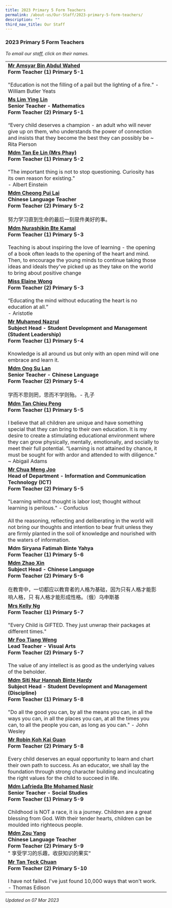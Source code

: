 ```yaml
---
title: 2023 Primary 5 Form Teachers
permalink: /about-us/Our-Staff/2023-primary-5-form-teachers/
description: ""
third_nav_title: Our Staff
---
```

### 2023 Primary 5 Form Teachers

*To email our staff, click on their names.*

|  |  |
|---|---|
 [**Mr Amsyar Bin Abdul Wahed**](mailto:amsyar_abdul_wahed@moe.edu.sg)<br>**Form Teacher (1) Primary 5-1**<br><br>"Education is not the filling of a pail but the lighting of a fire." - William Butler Yeats  |
[**Ms Lim Ying Lin**](mailto:lim_ying_lin@moe.edu.sg)<br>**Senior Teacher - Mathematics<br>Form Teacher (2) Primary 5-1**<br><br>“Every child deserves a champion - an adult who will never give up on them, who understands the power of connection and insists that they become the best they can possibly be ~ Rita Pierson |
[**Mdm Tan Ee Lin (Mrs Phay)**](mailto:tan_ee_lin@moe.edu.sg)<br>**Form Teacher (1) Primary 5-2**<br><br>"The important thing is not to stop questioning. Curiosity has its own reason for existing."<br>- Albert Einstein  |
[**Mdm Cheong Pui Lai**](mailto:cheong_pui_lai@moe.edu.sg)<br>**Chinese Language Teacher<br>Form Teacher (2) Primary 5-2**<br><br>努力学习直到生命的最后一刻是件美好的事。  |
[**Mdm Nurashikin Bte Kamal**](mailto:nurashikin_kamal@moe.edu.sg)<br>**Form Teacher (1) Primary 5-3**<br><br>Teaching is about inspiring the love of learning - the opening of a book often leads to the opening of the heart and mind. Then, to encourage the young minds to continue taking those ideas and ideals they've picked up as they take on the world to bring about positive change  |
[**Miss Elaine Wong**](mailto:elaine_wong@moe.edu.sg)<br>**Form Teacher (2) Primary 5-3** <br><br>“Educating the mind without educating the heart is no education at all.”<br> - Aristotle |
 [**Mr Muhamed Nazrul**](mailto:muhamed_nazrul_zain@moe.edu.sg)<br>**Subject Head - Student Development and Management (Student Leadership)<br>Form Teacher (1) Primary 5-4**<br><br>Knowledge is all around us but only with an open mind will one embrace and learn it. |
[**Mdm Ong Su Lan**](mailto:ong_su_lan@moe.edu.sg)<br>**Senior Teacher - Chinese Language<br>Form Teacher (2) Primary 5-4**<br><br>学而不思则罔，思而不学则殆。- 孔子 |
[**Mdm Tan Chieu Peng**](mailto:tan_chieu_peng@moe.edu.sg)<br>**Form Teacher (1) Primary 5-5** <br><br>I believe that all children are unique and have something special that they can bring to their own education. It is my desire to create a stimulating educational environment where they can grow physically, mentally, emotionally, and socially to meet their full potential.  “Learning is not attained by chance, it must be sought for with ardor and attended to with diligence.” ~ Abigail Adams  |
 [**Mr Chua Meng Joo**](mailto:chua_meng_joo@moe.edu.sg)<br>**Head of Department - Information and Communication Technology (ICT)<br>Form Teacher (2) Primary 5-5**<br><br>"Learning without thought is labor lost; thought without learning is perilous." - Confucius<br><br>All the reasoning, reflecting and deliberating in the world will not bring our thoughts and intention to bear fruit unless they are firmly planted in the soil of knowledge and nourished with the waters of information. |
**Mdm Siryana Fatimah Binte Yahya<br>Form Teacher (1) Primary 5-6** |
[**Mdm Zhao Xin**](mailto:zhao_xin@moe.edu.sg)<br>**Subject Head - Chinese Language<br>Form Teacher (2) Primary 5-6**<br><br>在教育中，一切都应以教育者的人格为基础，因为只有人格才能影响人格，只 有人格才能形成性格。（俄）乌申斯基 |
[**Mrs Kelly Ng**](mailto:tay_qiushi_kelly@moe.edu.sg)<br>**Form Teacher (1) Primary 5-7**<br><br>"Every Child is GIFTED. They just unwrap their packages at different times."  |
[**Mr Foo Tiang Weng**](mailto:foo_tiang_weng@moe.edu.sg)<br>**Lead Teacher - Visual Arts<br>Form Teacher (2) Primary 5-7**<br><br>The value of any intellect is as good as the underlying values of the beholder. |
[**Mdm Siti Nur Hannah Binte Hardy**](mailto:siti_nur_hannah_hardy@moe.edu.sg)<br>**Subject Head - Student Development and Management (Discipline)<br>Form Teacher (1) Primary 5-8**<br><br>"Do all the good you can, by all the means you can, in all the ways you can, in all the places you can, at all the times you can, to all the people you can, as long as you can." - John Wesley |
[**Mr Robin Koh Kai Guan**](mailto:koh_kai_guan_robin@moe.edu.sg)<br>**Form Teacher (2) Primary 5-8**<br><br>Every child deserves an equal opportunity to learn and chart their own path to success. As an educator, we shall lay the foundation through strong character building and inculcating the right values for the child to succeed in life.  |
[**Mdm Lafrieda Bte Mohamed Nasir**](mailto:lafrieda_mohamed_nasir@moe.edu.sg)<br>**Senior Teacher - Social Studies<br>Form Teacher (1) Primary 5-9**<br><br>Childhood is NOT a race, it is a journey. Children are a great blessing from God. With their tender hearts, children can be moulded into righteous people. |
 [**Mdm Zou Yang**](mailto:zou_yang@moe.edu.sg)<br>**Chinese Language Teacher<br>Form Teacher (2) Primary 5-9**<br> " 享受学习的乐趣，收获知识的果实" ||
[**Mr Tan Teck Chuan**](mailto:Tan_teck_chuan@moe.edu.sg)<br>**Form Teacher (2) Primary 5-10**<br><br>I have not failed. I've just found 10,000 ways that won't work. - Thomas Edison |

*Updated on 07 Mar 2023*